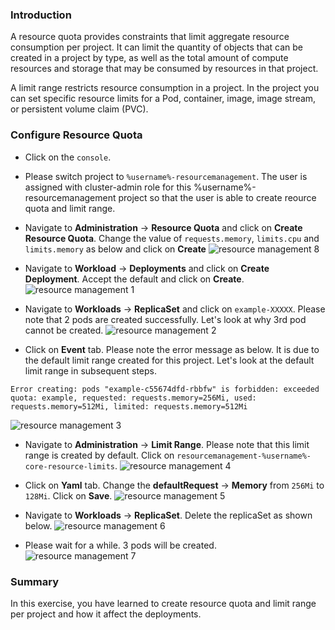 ### Introduction

A resource quota provides constraints that limit aggregate resource consumption per project. 
It can limit the quantity of objects that can be created in a project by type, as well as the total amount of compute resources and storage that may be consumed by resources in that project.

A limit range restricts resource consumption in a project. 
In the project you can set specific resource limits for a Pod, container, image, image stream, or persistent volume claim (PVC).

### Configure Resource Quota

* Click on the `console`.

* Please switch project to `%username%-resourcemanagement`.  The user is assigned with cluster-admin role for this %username%-resourcemanagement project so that the user is able to create reource quota and limit range. 

* Navigate to **Administration** -> **Resource Quota** and click on **Create Resource Quota**.   Change the value of `requests.memory`, `limits.cpu` and `limits.memory` as below and click on **Create**
![resource management 8](./images/06/resourcemanagement-8.png)

* Navigate to **Workload** -> **Deployments** and click on **Create Deployment**.   Accept the default and click on **Create**. 
![resource management 1](./images/06/resourcemanagement-1.png)

* Navigate to **Workloads** -> **ReplicaSet** and click on `example-XXXXX`.   Please note that 2 pods are created successfully.  Let's look at why 3rd pod cannot be created.
![resource management 2](./images/06/resourcemanagement-2.png)

* Click on **Event** tab.   Please note the error message as below.  It is due to the default limit range created for this project.   Let's look at the default limit range in subsequent steps.
``` 
Error creating: pods "example-c55674dfd-rbbfw" is forbidden: exceeded quota: example, requested: requests.memory=256Mi, used: requests.memory=512Mi, limited: requests.memory=512Mi
```
![resource management 3](./images/06/resourcemanagement-3.png)

* Navigate to **Administration** -> **Limit Range**.   Please note that this limit range is created by default.   Click on `resourcemanagement-%username%-core-resource-limits`.
![resource management 4](./images/06/resourcemanagement-4.png)

* Click on **Yaml** tab.   Change the **defaultRequest** -> **Memory** from `256Mi` to `128Mi`.  Click on **Save**. 
![resource management 5](./images/06/resourcemanagement-5.png)

* Navigate to **Workloads** -> **ReplicaSet**.   Delete the replicaSet as shown below. 
![resource management 6](./images/06/resourcemanagement-6.png)

* Please wait for a while.  3 pods will be created. 
![resource management 7](./images/06/resourcemanagement-7.png)

### Summary
In this exercise, you have learned to create resource quota and limit range per project and how it affect the deployments.  
